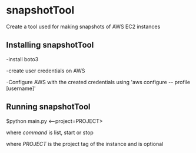 # snapshotTool
Create a tool used for making snapshots of AWS EC2 instances

## Installing snapshotTool 

-install boto3 

-create user credentials on AWS

-Configure AWS with the created credentials using 'aws configure -- profile [username]'

## Running snapshotTool

$python main.py <command> <--project=PROJECT>

where *command* is list, start or stop

where *PROJECT* is the project tag of the instance and is optional
